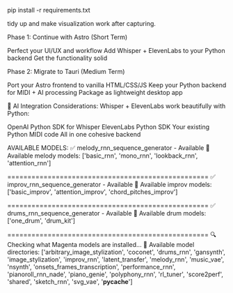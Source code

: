 pip install -r requirements.txt

tidy up and make visualization work after capturing. 



Phase 1: Continue with Astro (Short Term)

Perfect your UI/UX and workflow
Add Whisper + ElevenLabs to your Python backend
Get the functionality solid

Phase 2: Migrate to Tauri (Medium Term)

Port your Astro frontend to vanilla HTML/CSS/JS
Keep your Python backend for MIDI + AI processing
Package as lightweight desktop app

🧠 AI Integration Considerations:
Whisper + ElevenLabs work beautifully with Python:

OpenAI Python SDK for Whisper
ElevenLabs Python SDK
Your existing Python MIDI code
All in one cohesive backend



AVAILABLE MODELS:
✅ melody_rnn_sequence_generator - Available
🎵 Available melody models: ['basic_rnn', 'mono_rnn', 'lookback_rnn', 'attention_rnn']

==================================================
✅ improv_rnn_sequence_generator - Available
🎸 Available improv models: ['basic_improv', 'attention_improv', 'chord_pitches_improv']

==================================================
✅ drums_rnn_sequence_generator - Available
🥁 Available drum models: ['one_drum', 'drum_kit']

==================================================
🔍 Checking what Magenta models are installed...
📁 Available model directories: ['arbitrary_image_stylization', 'coconet', 'drums_rnn', 'gansynth', 'image_stylization', 'improv_rnn', 'latent_transfer', 'melody_rnn', 'music_vae', 'nsynth', 'onsets_frames_transcription', 'performance_rnn', 'pianoroll_rnn_nade', 'piano_genie', 'polyphony_rnn', 'rl_tuner', 'score2perf', 'shared', 'sketch_rnn', 'svg_vae', '__pycache__']